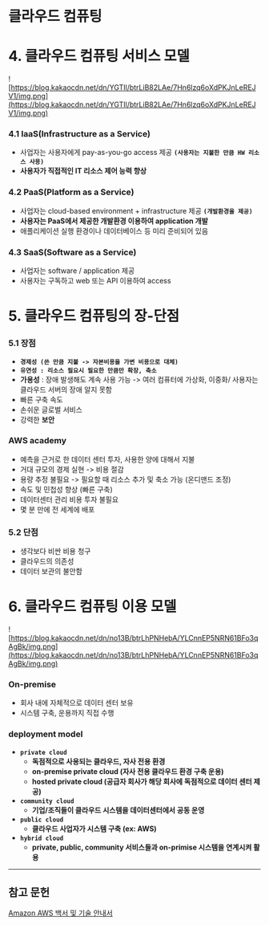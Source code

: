 # 클라우드 컴퓨팅

# **4. 클라우드 컴퓨팅 서비스 모델**

![https://blog.kakaocdn.net/dn/YGTIl/btrLiB82LAe/7Hn6lzq6oXdPKJnLeREJV1/img.png](https://blog.kakaocdn.net/dn/YGTIl/btrLiB82LAe/7Hn6lzq6oXdPKJnLeREJV1/img.png)

### **4.1 IaaS(Infrastructure as a Service)**

- 사업자는 사용자에게 pay-as-you-go access 제공 **`(사용자는 지불한 만큼 HW 리소스 사용)`**
- **사용자가 직접적인 IT 리소스 제어 능력 향상**

### **4.2 PaaS(Platform as a Service)**

- 사업자는 cloud-based environment + infrastructure 제공 **`(개발환경을 제공)`**
- **사용자는 PaaS에서 제공한 개발환경 이용하여 application 개발**
- 애플리케이션 실행 환경이나 데이터베이스 등 미리 준비되어 있음

### **4.3 SaaS(Software as a Service)**

- 사업자는 software / application 제공
- 사용자는 구독하고 web 또는 API 이용하여 access

# **5. 클라우드 컴퓨팅의 장-단점**

### **5.1 장점**

- **`경제성 (쓴 만큼 지불 -> 자본비용을 가변 비용으로 대체)`**
- **`유연성 : 리소스 필요시 필요한 만큼만 확장, 축소`**
- **가용성** : 장애 발생해도 계속 사용 가능 -> 여러 컴퓨터에 가상화, 이중화/ 사용자는 클라우드 서버의 장애 알지 못함
- 빠른 구축 속도
- 손쉬운 글로벌 서비스
- 강력한 **보안**

### **AWS academy**

- 예측을 근거로 한 데이터 센터 투자, 사용한 양에 대해서 지불
- 거대 규모의 경제 실현 -> 비용 절감
- 용량 추정 불필요 -> 필요할 때 리소스 추가 및 축소 가능 (온디맨드 조정)
- 속도 및 민첩성 향상 (빠른 구축)
- 데이터센터 관리 비용 투자 불필요
- 몇 분 만에 전 세계에 배포

### **5.2 단점**

- 생각보다 비싼 비용 청구
- 클라우드의 의존성
- 데이터 보관의 불안함

# **6. 클라우드 컴퓨팅 이용 모델**

![https://blog.kakaocdn.net/dn/no13B/btrLhPNHebA/YLCnnEP5NRN61BFo3qAgBk/img.png](https://blog.kakaocdn.net/dn/no13B/btrLhPNHebA/YLCnnEP5NRN61BFo3qAgBk/img.png)

### **On-premise**

- 회사 내에 자체적으로 데이터 센터 보유
- 시스템 구축, 운용까지 직접 수행

### **deployment model**

- **`private cloud`**
    - **독점적으로 사용되는 클라우드, 자사 전용 환경**
    - **on-premise private cloud (자사 전용 클라우드 환경 구축 운용)**
    - **hosted private cloud (공급자 회사가 해당 회사에 독점적으로 데이터 센터 제공)**
- **`community cloud`**
    - **기업/조직들이 클라우드 시스템을 데이터센터에서 공동 운영**
- **`public cloud`**
    - **클라우드 사업자가 시스템 구축 (ex: AWS)**
- **`hybrid cloud`**
    - **private, public, community 서비스들과 on-primise 시스템을 연계시켜 활용**

---
## 참고 문헌
[Amazon AWS 백서 및 기술 안내서](
https://aws.amazon.com/ko/whitepapers/?whitepapers-main.sort-by=item.additionalFields.sortDate&whitepapers-main.sort-order=desc&awsf.whitepapers-content-type=*all&awsf.whitepapers-global-methodology=*all&awsf.whitepapers-tech-category=*all&awsf.whitepapers-industries=*all&awsf.whitepapers-business-category=*all)